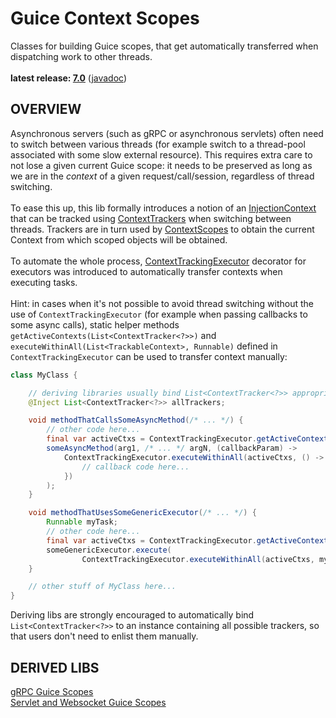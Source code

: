 # Guice Context Scopes

Classes for building Guice scopes, that get automatically transferred when dispatching work to other threads.<br/>
<br/>
**latest release: [7.0](https://search.maven.org/artifact/pl.morgwai.base/guice-context-scopes/7.0/jar)**
([javadoc](https://javadoc.io/doc/pl.morgwai.base/guice-context-scopes/7.0))


## OVERVIEW

Asynchronous servers (such as gRPC or asynchronous servlets) often need to switch between various threads (for example switch to a thread-pool associated with some slow external resource). This requires extra care to not lose a given current Guice scope: it needs to be preserved as long as we are in the  _context_  of a given request/call/session, regardless of thread switching.<br/>
<br/>
To ease this up, this lib formally introduces a notion of an [InjectionContext](src/main/java/pl/morgwai/base/guice/scopes/InjectionContext.java) that can be tracked using [ContextTrackers](src/main/java/pl/morgwai/base/guice/scopes/ContextTracker.java) when switching between threads. Trackers are in turn used by [ContextScopes](src/main/java/pl/morgwai/base/guice/scopes/ContextScope.java) to obtain the current Context from which scoped objects will be obtained.<br/>
<br/>
To automate the whole process, [ContextTrackingExecutor](src/main/java/pl/morgwai/base/guice/scopes/ContextTrackingExecutor.java) decorator for executors was introduced to automatically transfer contexts when executing tasks.<br/>
<br/>
Hint: in cases when it's not possible to avoid thread switching without the use of `ContextTrackingExecutor` (for example when passing callbacks to some async calls), static helper methods `getActiveContexts(List<ContextTracker<?>>)` and `executeWithinAll(List<TrackableContext>, Runnable)` defined in `ContextTrackingExecutor` can be used to transfer context manually:

```java
class MyClass {

    // deriving libraries usually bind List<ContextTracker<?>> appropriately
    @Inject List<ContextTracker<?>> allTrackers;

    void methodThatCallsSomeAsyncMethod(/* ... */) {
        // other code here...
        final var activeCtxs = ContextTrackingExecutor.getActiveContexts(allTrackers);
        someAsyncMethod(arg1, /* ... */ argN, (callbackParam) ->
            ContextTrackingExecutor.executeWithinAll(activeCtxs, () -> {
                // callback code here...
            })
        );
    }

    void methodThatUsesSomeGenericExecutor(/* ... */) {
        Runnable myTask;
        // other code here...
        final var activeCtxs = ContextTrackingExecutor.getActiveContexts(allTrackers);
        someGenericExecutor.execute(
                ContextTrackingExecutor.executeWithinAll(activeCtxs, myTask));
    }

    // other stuff of MyClass here...
}
```
Deriving libs are strongly encouraged to automatically bind `List<ContextTracker<?>>` to an instance containing all possible trackers, so that users don't need to enlist them manually.


## DERIVED LIBS

[gRPC Guice Scopes](https://github.com/morgwai/grpc-scopes)<br/>
[Servlet and Websocket Guice Scopes](https://github.com/morgwai/servlet-scopes)
